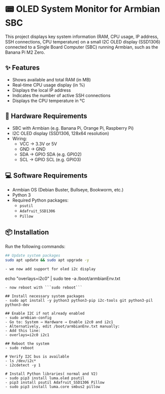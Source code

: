 # 📟 OLED System Monitor for Armbian SBC

This project displays key system information (RAM, CPU usage, IP address, SSH connections, CPU temperature) on a small I2C OLED display (SSD1306) connected to a Single Board Computer (SBC) running Armbian, such as the Banana Pi M2 Zero.

## ✨ Features

- Shows available and total RAM (in MB)
- Real-time CPU usage display (in %)
- Displays the local IP address
- Indicates the number of active SSH connections
- Displays the CPU temperature in °C

## 🧰 Hardware Requirements

- SBC with Armbian (e.g. Banana Pi, Orange Pi, Raspberry Pi)
- I2C OLED display (SSD1306, 128x64 resolution)
- Wiring:
  - VCC → 3.3V or 5V
  - GND → GND
  - SDA → GPIO SDA (e.g. GPIO2)
  - SCL → GPIO SCL (e.g. GPIO3)

## 💻 Software Requirements

- Armbian OS (Debian Buster, Bullseye, Bookworm, etc.)
- Python 3
- Required Python packages:
  - `psutil`
  - `Adafruit_SSD1306`
  - `Pillow`

## 📦 Installation

Run the following commands:

```bash
## Update system packages
sudo apt update && sudo apt upgrade -y

- we now add support for oled i2c display

```
echo "overlays=i2c0" | sudo tee -a /boot/armbianEnv.txt
```
- now reboot with ```sudo reboot```

## Install necessary system packages
- sudo apt install -y python3 python3-pip i2c-tools git python3-pil python3-dev

## Enable I2C if not already enabled
- sudo armbian-config
- Go to: System → Hardware → Enable i2c0 and i2c1
- Alternatively, edit /boot/armbianEnv.txt manually:
- Add this line:
- overlays=i2c0 i2c1

## Reboot the system
- sudo reboot

# Verify I2C bus is available
- ls /dev/i2c*
- i2cdetect -y 1

# Install Python libraries( normal and V2)
- sudo pip3 install luma.oled psutil
- pip3 install psutil Adafruit_SSD1306 Pillow
- sudo pip3 install luma.core smbus2 pillow
